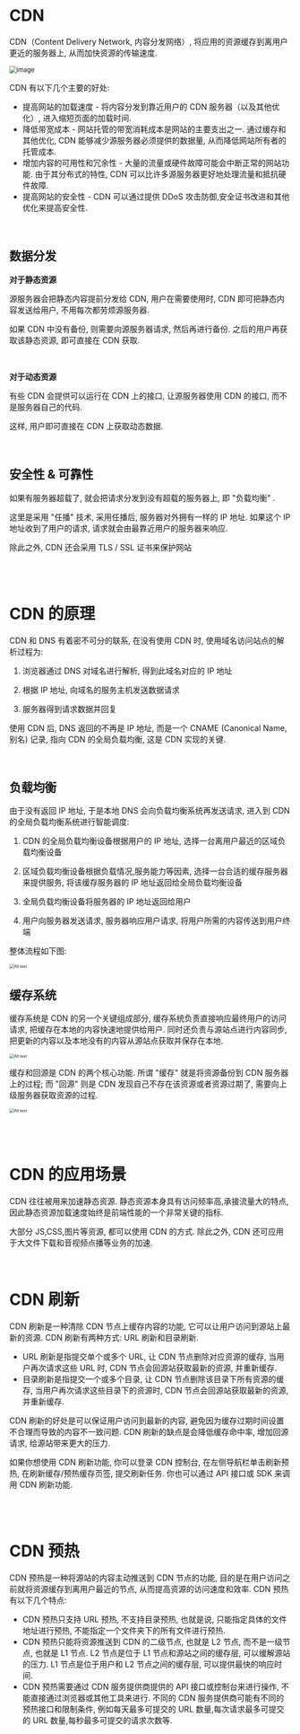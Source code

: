 # CDN

CDN（Content Delivery Network, 内容分发网络）, 将应用的资源缓存到离用户更近的服务器上, 从而加快资源的传输速度.

<img src="./picture/image.png" alt="image" style="zoom:80%;" />

CDN 有以下几个主要的好处:

-   提高网站的加载速度 - 将内容分发到靠近用户的 CDN 服务器（以及其他优化）, 进入缩短页面的加载时间.
-   降低带宽成本 - 网站托管的带宽消耗成本是网站的主要支出之一. 通过缓存和其他优化, CDN 能够减少源服务器必须提供的数据量, 从而降低网站所有者的托管成本.
-   增加内容的可用性和冗余性 - 大量的流量或硬件故障可能会中断正常的网站功能. 由于其分布式的特性, CDN 可以比许多源服务器更好地处理流量和抵抗硬件故障.
-   提高网站的安全性 - CDN 可以通过提供 DDoS 攻击防御,安全证书改进和其他优化来提高安全性.

<br>

## 数据分发

**对于静态资源**

源服务器会把静态内容提前分发给 CDN, 用户在需要使用时, CDN 即可把静态内容发送给用户, 不用每次都劳烦源服务器.

如果 CDN 中没有备份, 则需要向源服务器请求, 然后再进行备份. 之后的用户再获取该静态资源, 即可直接在 CDN 获取.

<br>

**对于动态资源**

有些 CDN 会提供可以运行在 CDN 上的接口, 让源服务器使用 CDN 的接口, 而不是服务器自己的代码.

这样, 用户即可直接在 CDN 上获取动态数据.

<br>

## 安全性 & 可靠性

如果有服务器超载了, 就会把请求分发到没有超载的服务器上, 即 "负载均衡" .

这里是采用 "任播" 技术, 采用任播后, 服务器对外拥有一样的 IP 地址. 如果这个 IP 地址收到了用户的请求, 请求就会由最靠近用户的服务器来响应.

除此之外, CDN 还会采用 TLS / SSL 证书来保护网站

<br><br>

# CDN 的原理

CDN 和 DNS 有着密不可分的联系, 在没有使用 CDN 时, 使用域名访问站点的解析过程为:

1.  浏览器通过 DNS 对域名进行解析, 得到此域名对应的 IP 地址

2.  根据 IP 地址, 向域名的服务主机发送数据请求

3.  服务器得到请求数据并回复

使用 CDN 后, DNS 返回的不再是 IP 地址, 而是一个 CNAME (Canonical Name, 别名) 记录, 指向 CDN 的全局负载均衡, 这是 CDN 实现的关键.

<br>

## 负载均衡

由于没有返回 IP 地址, 于是本地 DNS 会向负载均衡系统再发送请求, 进入到 CDN 的全局负载均衡系统进行智能调度:

1.  CDN 的全局负载均衡设备根据用户的 IP 地址, 选择一台离用户最近的区域负载均衡设备

2.  区域负载均衡设备根据负载情况,服务能力等因素, 选择一台合适的缓存服务器来提供服务, 将该缓存服务器的 IP 地址返回给全局负载均衡设备

3.  全局负载均衡设备将服务器的 IP 地址返回给用户

4.  用户向服务器发送请求, 服务器响应用户请求, 将用户所需的内容传送到用户终端

整体流程如下图:

<img src="./picture/image-1.png" alt="Alt text" style="zoom:50%;" />

<br>

## 缓存系统

缓存系统是 CDN 的另一个关键组成部分, 缓存系统负责直接响应最终用户的访问请求, 把缓存在本地的内容快速地提供给用户. 同时还负责与源站点进行内容同步, 把更新的内容以及本地没有的内容从源站点获取并保存在本地.

<img src="./picture/image-2.png" alt="Alt text" style="zoom:50%;" />

缓存和回源是 CDN 的两个核心功能. 所谓 "缓存" 就是将资源备份到 CDN 服务器上的过程; 而 "回源" 则是 CDN 发现自己不存在该资源或者资源过期了, 需要向上级服务器获取资源的过程.

<img src="./picture/image-3.png" alt="Alt text" style="zoom:50%;" />

<br><br>

# CDN 的应用场景

CDN 往往被用来加速静态资源. 静态资源本身具有访问频率高,承接流量大的特点, 因此静态资源加载速度始终是前端性能的一个非常关键的指标.

大部分 JS,CSS,图片等资源, 都可以使用 CDN 的方式. 除此之外, CDN 还可应用于大文件下载和音视频点播等业务的加速.

<br>

# CDN 刷新

CDN 刷新是一种清除 CDN 节点上缓存内容的功能, 它可以让用户访问到源站上最新的资源. CDN 刷新有两种方式: URL 刷新和目录刷新.

-   URL 刷新是指提交单个或多个 URL, 让 CDN 节点删除对应资源的缓存, 当用户再次请求这些 URL 时, CDN 节点会回源站获取最新的资源, 并重新缓存.
-   目录刷新是指提交一个或多个目录, 让 CDN 节点删除该目录下所有资源的缓存, 当用户再次请求这些目录下的资源时, CDN 节点会回源站获取最新的资源, 并重新缓存.

CDN 刷新的好处是可以保证用户访问到最新的内容, 避免因为缓存过期时间设置不合理而导致的内容不一致问题. CDN 刷新的缺点是会降低缓存命中率, 增加回源请求, 给源站带来更大的压力.

如果你想使用 CDN 刷新功能, 你可以登录 CDN 控制台, 在左侧导航栏单击刷新预热, 在刷新缓存/预热缓存页签, 提交刷新任务. 你也可以通过 API 接口或 SDK 来调用 CDN 刷新功能.

<br><br>

# CDN 预热

CDN 预热是一种将源站的内容主动推送到 CDN 节点的功能, 目的是在用户访问之前就将资源缓存到离用户最近的节点, 从而提高资源的访问速度和效率. CDN 预热有以下几个特点:

-   CDN 预热只支持 URL 预热, 不支持目录预热, 也就是说, 只能指定具体的文件地址进行预热, 不能指定一个文件夹下的所有文件进行预热.
-   CDN 预热只能将资源推送到 CDN 的二级节点, 也就是 L2 节点, 而不是一级节点, 也就是 L1 节点. L2 节点是位于 L1 节点和源站之间的缓存层, 可以缓解源站的压力. L1 节点是位于用户和 L2 节点之间的缓存层, 可以提供最快的响应时间.
-   CDN 预热需要通过 CDN 服务提供商提供的 API 接口或控制台来进行操作, 不能直接通过浏览器或其他工具来进行. 不同的 CDN 服务提供商可能有不同的预热接口和限制条件, 例如每天最多可提交的 URL 数量,每次请求最多可提交的 URL 数量,每秒最多可提交的请求次数等.

<br>

